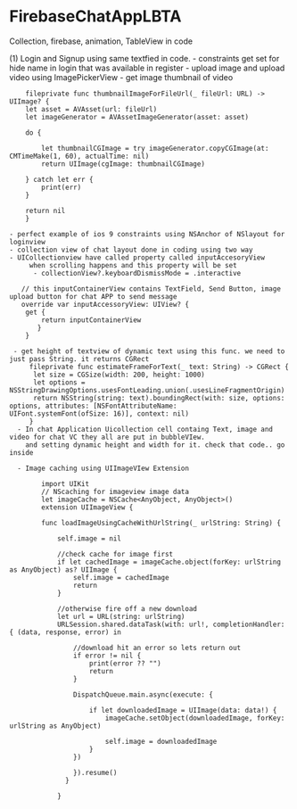 # FirebaseChatAppLBTA
Collection, firebase, animation, TableView in code

(1) Login and Signup using same textfied in code.
    - constraints get set for hide name in login that was available in register
    - upload image and upload video using ImagePickerView
    - get image thumbnail of video 
       
        fileprivate func thumbnailImageForFileUrl(_ fileUrl: URL) -> UIImage? {
        let asset = AVAsset(url: fileUrl)
        let imageGenerator = AVAssetImageGenerator(asset: asset)
        
        do {
        
            let thumbnailCGImage = try imageGenerator.copyCGImage(at: CMTimeMake(1, 60), actualTime: nil)
            return UIImage(cgImage: thumbnailCGImage)
            
        } catch let err {
            print(err)
        }
        
        return nil
        }
    
    - perfect example of ios 9 constraints using NSAnchor of NSlayout for loginview
    - collection view of chat layout done in coding using two way
    - UICollectionview have called property called inputAccesoryView
         when scrolling happens and this property will be set
          - collectionView?.keyboardDismissMode = .interactive
      
       // this inputContainerView contains TextField, Send Button, image upload button for chat APP to send message
       override var inputAccessoryView: UIView? {
        get {
            return inputContainerView
           }
        }
     
     - get height of textview of dynamic text using this func. we need to just pass String. it returns CGRect
         fileprivate func estimateFrameForText(_ text: String) -> CGRect {
          let size = CGSize(width: 200, height: 1000)
          let options = NSStringDrawingOptions.usesFontLeading.union(.usesLineFragmentOrigin)
          return NSString(string: text).boundingRect(with: size, options: options, attributes: [NSFontAttributeName:     UIFont.systemFont(ofSize: 16)], context: nil)
         }
      - In chat Application Uicollection cell containg Text, image and video for chat VC they all are put in bubbleVIew.
        and setting dynamic height and width for it. check that code.. go inside
      
      - Image caching using UIImageVIew Extension
      
            import UIKit
            // NScaching for imageview image data
            let imageCache = NSCache<AnyObject, AnyObject>()
            extension UIImageView {
   
            func loadImageUsingCacheWithUrlString(_ urlString: String) {
        
                self.image = nil

                //check cache for image first
                if let cachedImage = imageCache.object(forKey: urlString as AnyObject) as? UIImage {
                    self.image = cachedImage
                    return
                }

                //otherwise fire off a new download
                let url = URL(string: urlString)
                URLSession.shared.dataTask(with: url!, completionHandler: { (data, response, error) in

                    //download hit an error so lets return out
                    if error != nil {
                        print(error ?? "")
                        return
                    }

                    DispatchQueue.main.async(execute: {

                        if let downloadedImage = UIImage(data: data!) {
                            imageCache.setObject(downloadedImage, forKey: urlString as AnyObject)

                            self.image = downloadedImage
                        }
                    })

                    }).resume()
                  }

                }
      
      
      
      
